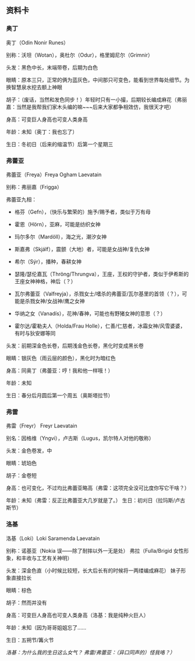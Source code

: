 ## 资料卡

### 奥丁

奥丁（Odin Nonir Runes）

别称：沃坦（Wotan），奥杜尔（Odur），格里姆尼尔（Grimnir）

头发：黑色中长，末端带卷，后期为白色

眼睛：原本三只，正常的俩为蓝灰色，中间那只可变色，能看到世界每处细节。为换智慧泉水挖去额上神眼

胡子：（废话，当然和发色同步！）年轻时只有一小撮，后期较长编成麻花（弗丽嘉：当然是我帮我们家木头编的嘛~~~后来大家都争相效仿，我很天才吧）

身高：可变巨人身高也可变人类身高

年龄：未知（奥丁：我也忘了）

生日：冬初日（后来的缩温节）后第一个星期三


### 弗蕾亚

弗蕾亚（Freya）Freya Ogham Laevatain

别称：弗丽嘉（Frigga）

弗蕾亚九相：

+ 格芬（Gefn），（快乐与繁荣的）施予/赐予者，类似于万有母

+ 霍恩（Hörn），亚麻，可能是纺织女神

+ 玛尔多尔（Mardöll），海之光，潮汐女神

+ 斯嘉弗（Skjálf），震颤（大地）者，可能是女战神/复仇女神

+ 希尔（Sýr），播种，春耕女神

+ 瑟隆/瑟伦嘉瓦（Thröng/Thrungva），王座，王权的守护者，类似于伊希斯的王座女神神格，神后（？）

+ 瓦尔弗蕾亚（Valfreyja），杀戮女士/嗜杀的弗蕾亚/瓦尔基里的首领（？），可能是杀戮女神/女战神/鹰之女神

+ 华纳之女（Vanadís），花神/春神，可能也有野猪女神的意思（？）

+ 霍尔达/霍勒夫人（Holda/Frau Holle），仁善/仁慈者，冰霜女神/风雪婆婆，有时与狄安娜等同

头发：前期深金色长卷，后期浅金色长卷，黑化时变成黑长卷

眼睛：银灰色（雨云层的颜色），黑化时为暗红色

身高：同奥丁（弗蕾亚：哼！我和他一样哦！）

年龄：未知

生日：春分后月圆后第一个周五（奥斯塔拉节）


### 弗雷
弗雷（Freyr） Freyr Laevatain

别名：因格维（Yngvi），卢古斯（Lugus，凯尔特人对他的敬称）

头发：金色卷发，中

眼睛：琥珀色

胡子：金卷短

身高：也可变化，不过均比弗蕾亚略高（弗雷：这项完全没可比度你写它干啥？）

年龄：未知（弗雷：反正比弗蕾亚大几岁就是了。）
生日：初刈日（拉玛斯/卢古斯节）


### 洛基

洛基（Loki）Loki Saramenda Laevatain

别称：诺基亚（Nokia 误——除了耐摔以外一无是处） 弗拉（Fulla/Brigid 女性形象，和丰收与工艺有关神明）

头发：深金色直（小时候比较短，长大后长有的时候将一两缕编成麻花） 妹子形象直接拉长

眼睛：棕色

胡子：然而并没有

身高：可变巨人身高也可变人类身高（洛基：我是纯种火巨人）

年龄：未知（因为哥哥姐姐忘了……

生日：五朔节/篝火节

*洛基：为什么我的生日这么女气？ 
弗雷/弗蕾亚：（异口同声的）怪我咯？）*


